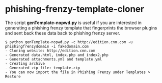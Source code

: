 # phishing-frenzy-template-cloner   
   
The script **genTemplate-nopwd.py** is useful if you are interested in generating a phishing frenzy template that fingerprints the browser plugins and sent back these data back to phishing frenzy server.      
```
$ python genTemplate-nopwd.py -c http://edition.cnn.com -u phishingfrenzydomain -i fakedomain.com
- Cloning website: http://edition.cnn.com
- Generated data.html, index.php and index2.php
- Generated attachments.yml and template.yml
- Creating archive
- Generated zip file: template.zip
- You can now import the file in Phishing Frenzy under Templates > Restore
```
